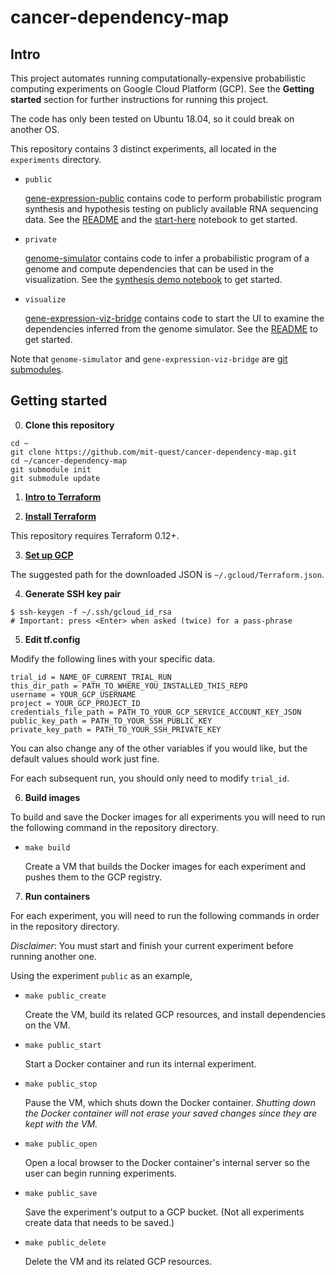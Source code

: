 # cancer-dependency-map

## Intro
This project automates running computationally-expensive probabilistic computing experiments on Google Cloud Platform (GCP). See the **Getting started** section for further instructions for running this project.

The code has only been tested on Ubuntu 18.04, so it could break on another OS.

This repository contains 3 distinct experiments, all located in the `experiments` directory.
* `public`

  [gene-expression-public](/experiments/gene-expression-public) contains code to perform probabilistic program
  synthesis and hypothesis testing on publicly available RNA sequencing data. See the [README](/experiments/gene-expression-public/README.md) and the [start-here](/experiments/gene-expression-public/start-here.ipynb) notebook to get started.

* `private`

  [genome-simulator](https://github.com/mit-quest/genome-simulator/) contains code to infer a probabilistic program of a genome and compute dependencies that can be used in the visualization. See the [synthesis demo notebook](https://github.com/mit-quest/genome-simulator/blob/master/synthesis-demo-with-one-part-Bridge.ipynb) to get started.

* `visualize`

  [gene-expression-viz-bridge](https://github.com/mit-quest/gene-expression-viz-bridge) contains code to start the UI to examine the dependencies inferred from the genome simulator. See the [README](https://github.com/mit-quest/gene-expression-viz-bridge/blob/master/README.md) to get started.

Note that `genome-simulator` and `gene-expression-viz-bridge` are [git submodules](https://git-scm.com/book/en/v2/Git-Tools-Submodules).

## Getting started
0. **Clone this repository**

  ```
  cd ~
  git clone https://github.com/mit-quest/cancer-dependency-map.git
  cd ~/cancer-dependency-map
  git submodule init
  git submodule update
  ```

1. **[Intro to Terraform](https://learn.hashicorp.com/terraform/gcp/intro)**

2. **[Install Terraform](https://learn.hashicorp.com/terraform/gcp/install)**

  This repository requires Terraform 0.12+.

3. **[Set up GCP](https://learn.hashicorp.com/terraform/gcp/build)**

  The suggested path for the downloaded JSON is `~/.gcloud/Terraform.json`.

4. **Generate SSH key pair**

  ```
  $ ssh-keygen -f ~/.ssh/gcloud_id_rsa
  # Important: press <Enter> when asked (twice) for a pass-phrase
  ```

5. **Edit tf.config**

  Modify the following lines with your specific data.
  ```
  trial_id = NAME_OF_CURRENT_TRIAL_RUN
  this_dir_path = PATH_TO_WHERE_YOU_INSTALLED_THIS_REPO
  username = YOUR_GCP_USERNAME
  project = YOUR_GCP_PROJECT_ID
  credentials_file_path = PATH_TO_YOUR_GCP_SERVICE_ACCOUNT_KEY_JSON
  public_key_path = PATH_TO_YOUR_SSH_PUBLIC_KEY
  private_key_path = PATH_TO_YOUR_SSH_PRIVATE_KEY
  ```

  You can also change any of the other variables if you would like, but the default values should work just fine.

  For each subsequent run, you should only need to modify `trial_id`.

6. **Build images**

  To build and save the Docker images for all experiments you will need to run the following command in the repository directory.

  * `make build`

    Create a VM that builds the Docker images for each experiment and pushes them to the GCP registry.

7. **Run containers**

  For each experiment, you will need to run the following commands in order in the repository directory.

  *Disclaimer*: You must start and finish your current experiment before running another one.

  Using the experiment `public` as an example,

  * `make public_create`

    Create the VM, build its related GCP resources, and install dependencies on the VM.

  * `make public_start`

    Start a Docker container and run its internal experiment.

  * `make public_stop`

    Pause the VM, which shuts down the Docker container. *Shutting down the Docker container will not erase your saved changes since they are kept with the VM.*

  * `make public_open`

    Open a local browser to the Docker container's internal server so the user can begin running experiments.

  * `make public_save`

    Save the experiment's output to a GCP bucket. (Not all experiments create data that needs to be saved.)

  * `make public_delete`

    Delete the VM and its related GCP resources.

